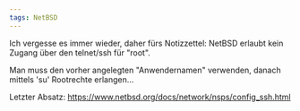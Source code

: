 ```yaml
---
tags: NetBSD
---
```

Ich vergesse es immer wieder, daher fürs Notizzettel: NetBSD erlaubt kein Zugang über den telnet/ssh für "root".

Man muss den vorher angelegten "Anwendernamen" verwenden, danach mittels 'su' Rootrechte erlangen...

Letzter Absatz: <https://www.netbsd.org/docs/network/nsps/config_ssh.html>
